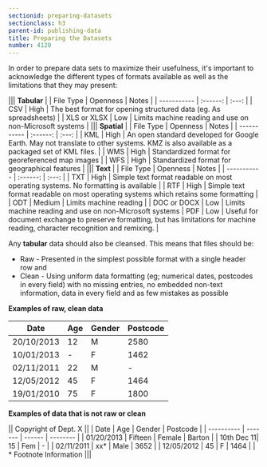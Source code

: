 ```yaml
---
sectionid: preparing-datasets
sectionclass: h3
parent-id: publishing-data
title: Preparing the Datasets
number: 4120
---
```


In order to prepare data sets to maximize their usefulness, it's important to acknowledge the different types of formats available as well as the limitations that they may present:

||| **Tabular**                |
| File Type   | Openness | Notes |
| ----------- | :------: | :---: |
| CSV         | High     | The best format for opening structured data (eg. As spreadsheets) |
| XLS or XLSX | Low      | Limits machine reading and use on non-Microsoft systems |
||| **Spatial**                |
| File Type   | Openness | Notes |
| ----------- | :------: | :---: |
| KML         | High     | An open standard developed for Google Earth. May not translate to other systems. KMZ is also available as a packaged set of KML files. |
| WMS         | High     | Standardized format for georeferenced map images |
| WFS         | High     | Standardized format for geographical features |
||| **Text**                   |
| File Type   | Openness | Notes |
| ----------- | :------: | :---: |
| TXT         | High     | Simple text format readable on most operating systems. No formatting is available |
| RTF         | High     | Simple text format readable on most operating systems which retains some formatting |
| ODT         | Medium   | Limits machine reading |
| DOC or DOCX | Low      | Limits machine reading and use on non-Microsoft systems
| PDF         | Low      | Useful for document exchange to preserve formatting, but has limitations for machine reading, character recognition and remixing. |

Any **tabular** data should also be cleansed. This means that files should be:

  - Raw - Presented in the simplest possible format with a single header row and
  - Clean - Using uniform data formatting (eg; numerical dates, postcodes in every field) with no missing entries, no embedded non-text information, data in every field and as few mistakes as possible

**Examples of raw, clean data**

| Date       | Age | Gender | Postcode |
| ---------- | --- | ------ | -------- |
| 20/10/2013 | 12  | M      | 2580     |
| 10/01/2013 | -   | F      | 1462     |
| 02/11/2011 | 22  | M      | -        |
| 12/05/2012 | 45  | F      | 1464     |
| 19/01/2010 | 75  | F      | 1800     |

**Examples of data that is not raw or clean**

|| Copyright of Dept. X ||
| Date       | Age     | Gender | Postcode |
| ---------- | ------- | ------ | -------- |
| 01/20/2013 | Fifteen | Female | Barton   |
| 10th Dec 11| 15      | Fem    | -        |
| 02/11/2011 | xx*     | Male   | 3652     |
| 12/05/2012 | 45      | F      | 1464     |
| * Footnote Information                |||
